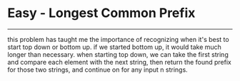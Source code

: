 # Easy - Longest Common Prefix

---

this problem has taught me the importance of recognizing when it's best to start top down or bottom up. if we started bottom up, it would take much longer than necessary. when starting top down, we can take the first string and compare each element with the next string, then return the found prefix for those two strings, and continue on for any input n strings.
